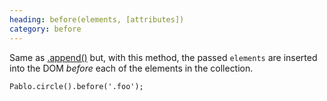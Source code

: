 ```yaml
--- 
heading: before(elements, [attributes])
category: before
---
```


Same as [.append()](/api/append) but, with this method, the passed `elements` are inserted into the DOM *before* each of the elements in the collection.

    Pablo.circle().before('.foo');